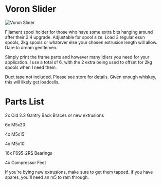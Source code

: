 # Voron Slider

![Voron Slider](https://i.imgur.com/tLPc9hS.png)


Filament spool holder for those who have some extra bits hanging around after their 2.4 upgrade. Adjustable for spool size. Load 3 regular esun spools, 2kg spools or whatever else your chosen extrusion length will allow. Dare to dream gentlemen.

Simply print the frame parts and however many idlers you need for your application. I use a total of 6, with the 2 extra being used to offset for 2kg spools when I need them.

Duct tape not included. Please see store for details. Given enough whiskey, this will likely get loadcells.



# Parts List

2x Old 2.2 Gantry Back Braces or new extrusions

6x M5x20

4x M5x15

4x M5x10

16x F695-2RS Bearings

4x Compressor Feet


If you're bying new extrusions, make sure to get them tapped. If you have spares, you'll need an m5 to ram through.
